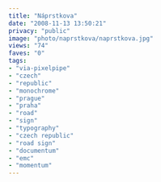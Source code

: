```yaml
---
title: "Náprstkova"
date: "2008-11-13 13:50:21"
privacy: "public"
image: "photo/naprstkova/naprstkova.jpg"
views: "74"
faves: "0"
tags:
- "via-pixelpipe"
- "czech"
- "republic"
- "monochrome"
- "prague"
- "praha"
- "road"
- "sign"
- "typography"
- "czech republic"
- "road sign"
- "documentum"
- "emc"
- "momentum"
---
```

<a href="/photos/2008/11/13/naprstkova"></a>
